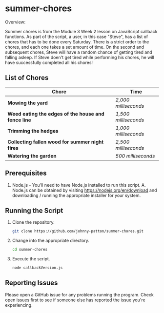 # summer-chores

Overview:

Summer chores is from the Module 3 Week 2 lesson on JavaScript callback functions. As part of the script, a user, in this case "Steve", has a list of chores that has to be done every Saturday. There is a strict order to the chores, and each one takes a set amount of time. On the second and subsequent chores, Steve will have a random chance of getting tired and falling asleep. If Steve doen't get tired while performing his chores, he will have successfully completed all his chores!


## List of Chores

| Chore | Time |
| ----- | ---- |
| **Mowing the yard** | *2,000 milliseconds* |
| **Weed eating the edges of the house and fence line** | *1,500 milliseconds* |
| **Trimming the hedges** | *1,000 milliseconds* |
| **Collecting fallen wood for summer night fires** | *2,500 milliseconds* |
| **Watering the garden** | *500 milliseconds* |


## Prerequisites

1. Node.js - You'll need to have Node.js installed to run this script.
    A. Node.js can be obtained by visiting https://nodejs.org/en/download and downloading / running the appropriate installer for your system.


## Running the Script

1. Clone the repository.
    ```bash
    git clone https://github.com/johnny-patton/summer-chores.git
    ```
2. Change into the appropriate directory.
    ```bash
   cd summer-chores
   ```
3. Execute the script.
    ```bash
    node callbackVersion.js
    ```


## Reporting Issues
Please open a GitHub issue for any problems running the program. Check open issues first to see if someone else has reported the issue you're experiencing.
